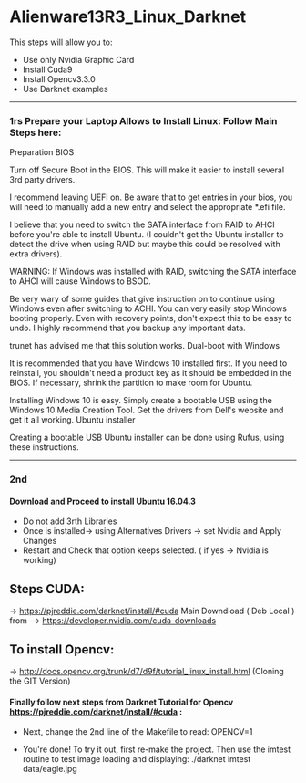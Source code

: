 # Alienware13R3_Linux_Darknet
This steps will allow you to: 
* Use only Nvidia Graphic Card
* Install Cuda9
* Install Opencv3.3.0
* Use Darknet examples

-----------------------------------------------------------------------
### 1rs Prepare your Laptop Allows to Install Linux: Follow Main Steps here: 

Preparation
BIOS

Turn off Secure Boot in the BIOS. This will make it easier to install several 3rd party drivers.

I recommend leaving UEFI on. Be aware that to get entries in your bios, you will need to manually add a new entry and select the appropriate *.efi file.

I believe that you need to switch the SATA interface from RAID to AHCI before you're able to install Ubuntu. (I couldn't get the Ubuntu installer to detect the drive when using RAID but maybe this could be resolved with extra drivers).

WARNING: If Windows was installed with RAID, switching the SATA interface to AHCI will cause Windows to BSOD.

Be very wary of some guides that give instruction on to continue using Windows even after switching to ACHI. You can very easily stop Windows booting properly. Even with recovery points, don't expect this to be easy to undo. I highly recommend that you backup any important data.

trunet has advised me that this solution works.
Dual-boot with Windows

It is recommended that you have Windows 10 installed first. If you need to reinstall, you shouldn't need a product key as it should be embedded in the BIOS. If necessary, shrink the partition to make room for Ubuntu.

Installing Windows 10 is easy. Simply create a bootable USB using the Windows 10 Media Creation Tool. Get the drivers from Dell's website and get it all working.
Ubuntu installer

Creating a bootable USB Ubuntu installer can be done using Rufus, using these instructions.

----------------------------------------------------------------------

### 2nd

#### Download and Proceed to install Ubuntu 16.04.3

 - Do not add 3rth Libraries
 - Once is installed-> using Alternatives Drivers -> set Nvidia and Apply Changes
 - Restart and Check that option keeps selected. ( if yes -> Nvidia is working) 

## Steps CUDA:
-> https://pjreddie.com/darknet/install/#cuda
Main Downdload ( Deb Local ) from --> https://developer.nvidia.com/cuda-downloads

## To install Opencv: 
-> http://docs.opencv.org/trunk/d7/d9f/tutorial_linux_install.html (Cloning the GIT Version)

#### Finally follow next steps from Darknet Tutorial for Opencv https://pjreddie.com/darknet/install/#cuda : 

* Next, change the 2nd line of the Makefile to read:
OPENCV=1

* You're done! To try it out, first re-make the project. Then use the imtest routine to test image loading and displaying:
./darknet imtest data/eagle.jpg


